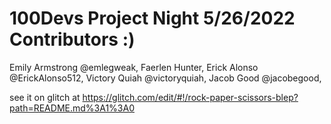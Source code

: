 # 100Devs Project Night 5/26/2022 Contributors :)

Emily Armstrong @emlegweak, 
Faerlen Hunter, 
Erick Alonso @ErickAlonso512, 
Victory Quiah @victoryquiah, 
Jacob Good @jacobegood, 

see it on glitch at https://glitch.com/edit/#!/rock-paper-scissors-blep?path=README.md%3A1%3A0 
